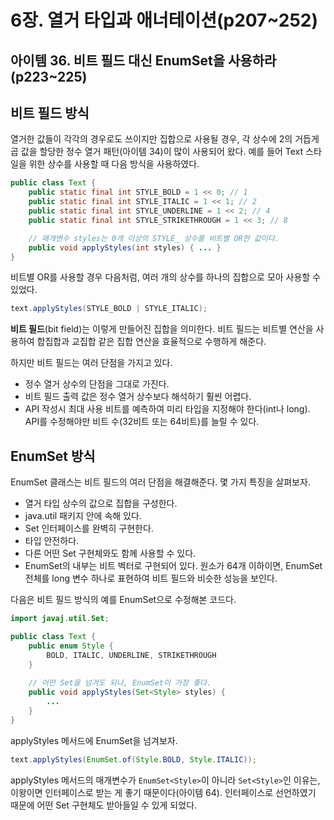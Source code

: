 # 6장. 열거 타입과 애너테이션(p207~252)

## 아이템 36. 비트 필드 대신 EnumSet을 사용하라(p223~225)

## 비트 필드 방식

열거한 값들이 각각의 경우로도 쓰이지만 집합으로 사용될 경우, 각 상수에 2의 거듭게곱 값을 할당한 정수 열거 패턴(아이템 34)이 많이 사용되어 왔다. 예를 들어 Text 스타일을 위한 상수를 사용할 때 다음 방식을 사용하였다. 

```java
public class Text {
    public static final int STYLE_BOLD = 1 << 0; // 1
    public static final int STYLE_ITALIC = 1 << 1; // 2
    public static final int STYLE_UNDERLINE = 1 << 2; // 4
    public static final int STYLE_STRIKETHROUGH = 1 << 3; // 8

    // 매개변수 styles는 0개 이상의 STYLE_ 상수를 비트별 OR한 값이다.
    public void applyStyles(int styles) { ... }
}
```

비트별 OR를 사용할 경우 다음처럼, 여러 개의 상수를 하나의 집합으로 모아 사용할 수 있었다.

```java
text.applyStyles(STYLE_BOLD | STYLE_ITALIC);
```

**비트 필드**(bit field)는 이렇게 만들어진 집합을 의미한다. 비트 필드는 비트별 연산을 사용하여 합집합과 교집합 같은 집합 연산을 효율적으로 수행하게 해준다.

하지만 비트 필드는 여러 단점을 가지고 있다.

- 정수 열거 상수의 단점을 그대로 가진다.
- 비트 필드 출력 값은 정수 열거 상수보다 해석하기 훨씬 어렵다.
- API 작성시 최대 사용 비트를 예측하여 미리 타입을 지정해야 한다(int나 long). API를 수정해야만 비트 수(32비트 또는 64비트)를 늘릴 수 있다.

## EnumSet 방식

EnumSet 클래스는 비트 필드의 여러 단점을 해결해준다. 몇 가지 특징을 살펴보자.

- 열거 타입 상수의 값으로 집합을 구성한다.
- java.util 패키지 안에 속해 있다.
- Set 인터페이스를 완벽히 구현한다.
- 타입 안전하다.
- 다른 어떤 Set 구현체와도 함께 사용할 수 있다.
- EnumSet의 내부는 비트 벡터로 구현되어 있다. 원소가 64개 이하이면, EnumSet 전체를 long 변수 하나로 표현하여 비트 필드와 비슷한 성능을 보인다.

다음은 비트 필드 방식의 예를 EnumSet으로 수정해본 코드다.

```java
import javaj.util.Set;

public class Text {
    public enum Style {
        BOLD, ITALIC, UNDERLINE, STRIKETHROUGH
    }
    
    // 어떤 Set을 넘겨도 되나, EnumSet이 가장 좋다.
    public void applyStyles(Set<Style> styles) {
        ...
    }
}
```

applyStyles 메서드에 EnumSet을 넘겨보자.

```java
text.applyStyles(EnumSet.of(Style.BOLD, Style.ITALIC));
```

applyStyles 메서드의 매개변수가 `EnumSet<Style>`이 아니라 `Set<Style>`인 이유는, 이왕이면 인터페이스로 받는 게 좋기 때문이다(아이템 64). 인터페이스로 선언하였기 때문에 어떤 Set 구현체도 받아들일 수 있게 되었다.


